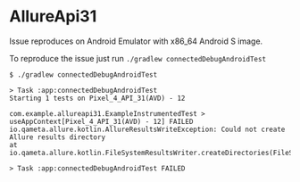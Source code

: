 # AllureApi31

Issue reproduces on Android Emulator with x86_64 Android S image.

To reproduce the issue just run `./gradlew connectedDebugAndroidTest`

```
$ ./gradlew connectedDebugAndroidTest

> Task :app:connectedDebugAndroidTest
Starting 1 tests on Pixel_4_API_31(AVD) - 12

com.example.allureapi31.ExampleInstrumentedTest > useAppContext[Pixel_4_API_31(AVD) - 12] FAILED
io.qameta.allure.kotlin.AllureResultsWriteException: Could not create Allure results directory
at io.qameta.allure.kotlin.FileSystemResultsWriter.createDirectories(FileSystemResultsWriter.kt:61)

> Task :app:connectedDebugAndroidTest FAILED
```